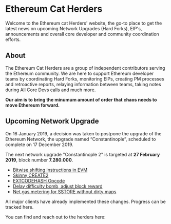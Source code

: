 
# Ethereum Cat Herders

Welcome to the Ethereum cat Herders' website, the go-to place to get the latest news on upcoming Network Upgrades (Hard Forks), EIP's, announcements and overall core developer and community coordination efforts.

## About
The Ethereum Cat Herders are a group of independent contributors serving the Ethereum community. We are here to support Ethereum developer teams by coordinating Hard Forks, monitoring EIPs, creating PM processes and retroactive reports, relaying information between teams, taking notes during All Core Devs calls and much more.

**Our aim is to bring the minumum amount of order that chaos needs to move Ethereum forward.**

## Upcoming Network Upgrade
On 16 January 2019, a decision was taken to postpone the upgrade of the Ethereum Network, the upgrade named “Constantinople”, scheduled to complete on 17 December 2019.

The next network upgrade "Constantinople 2" is targeted at **27 February 2019**, block number **7.280.000**.

- [Bitwise shifting instructions in EVM](https://github.com/ethereum/EIPs/blob/master/EIPS/eip-145.md)
- [Skinny CREATE2](https://github.com/ethereum/EIPs/blob/master/EIPS/eip-1014.md)
- [EXTCODEHASH Opcode](https://github.com/ethereum/EIPs/blob/master/EIPS/eip-1052.md)
- [Delay difficulty bomb, adjust block reward](https://github.com/ethereum/EIPs/blob/master/EIPS/eip-1234.md)
- [Net gas metering for SSTORE without dirty maps](https://github.com/ethereum/EIPs/blob/master/EIPS/eip-1283.md)

All major clients have already implemented these changes. Progress can be tracked here.

You can find and reach out to the herders here:
